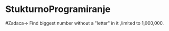 # StukturnoProgramiranje
#Zadaca-> Find biggest number without a "letter" in it ,limited to 1,000,000.
